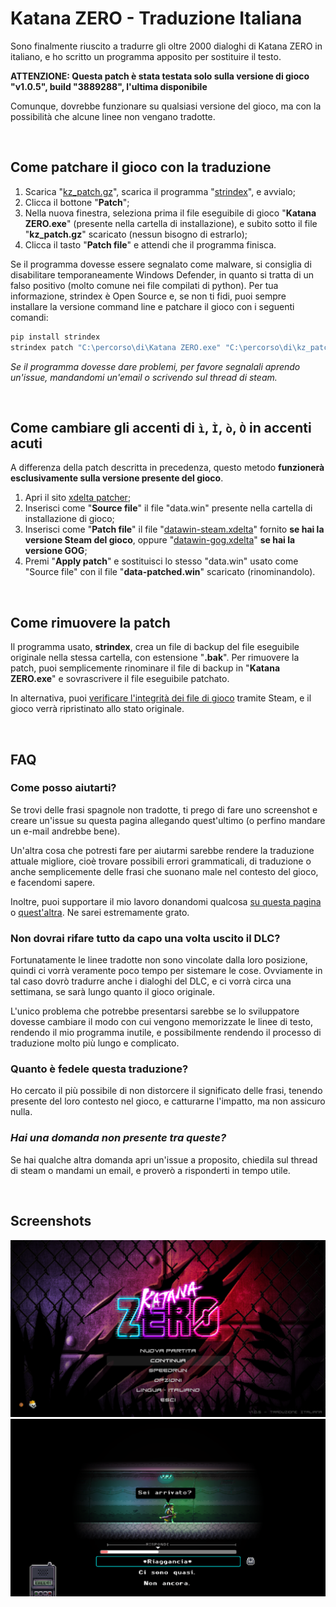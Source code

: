 # Katana ZERO - Traduzione Italiana
Sono finalmente riuscito a tradurre gli oltre 2000 dialoghi di Katana ZERO in italiano, e ho scritto un programma apposito per sostituire il testo.

**ATTENZIONE: Questa patch è stata testata solo sulla versione di gioco "v1.0.5", build "3889288", l'ultima disponibile**

Comunque, dovrebbe funzionare su qualsiasi versione del gioco, ma con la possibilità che alcune linee non vengano tradotte.

<br>

## Come patchare il gioco con la traduzione
1. Scarica "[kz_patch.gz](https://raw.githubusercontent.com/zWolfrost/Katana-ZERO-Traduzione-Italiana/main/kz_patch.gz)", scarica il programma "[strindex](https://github.com/zWolfrost/strindex/releases/tag/v3.7.1)", e avvialo;
2. Clicca il bottone "**Patch**";
3. Nella nuova finestra, seleziona prima il file eseguibile di gioco "**Katana ZERO.exe**" (presente nella cartella di installazione), e subito sotto il file "**kz_patch.gz**" scaricato (nessun bisogno di estrarlo);
4. Clicca il tasto "**Patch file**" e attendi che il programma finisca.

Se il programma dovesse essere segnalato come malware, si consiglia di disabilitare temporaneamente Windows Defender, in quanto si tratta di un falso positivo (molto comune nei file compilati di python). Per tua informazione, strindex è Open Source e, se non ti fidi, puoi sempre installare la versione command line e patchare il gioco con i seguenti comandi:

```sh
pip install strindex
strindex patch "C:\percorso\di\Katana ZERO.exe" "C:\percorso\di\kz_patch.gz"
```

*Se il programma dovesse dare problemi, per favore segnalali aprendo un'issue, mandandomi un'email o scrivendo sul thread di steam.*

<br>

## Come cambiare gli accenti di `ì`, `Ì`, `ò`, `Ò` in accenti acuti
A differenza della patch descritta in precedenza, questo metodo **funzionerà esclusivamente sulla versione presente del gioco**.

1. Apri il sito [xdelta patcher](https://kotcrab.github.io/xdelta-wasm/);
2. Inserisci come "**Source file**" il file "data.win" presente nella cartella di installazione di gioco;
3. Inserisci come "**Patch file**" il file "[datawin-steam.xdelta](https://raw.githubusercontent.com/zWolfrost/Katana-ZERO-Traduzione-Italiana/main/datawin-steam.xdelta)" fornito **se hai la versione Steam del gioco**, oppure "[datawin-gog.xdelta](https://raw.githubusercontent.com/zWolfrost/Katana-ZERO-Traduzione-Italiana/main/datawin-gog.xdelta)" **se hai la versione GOG**;
4. Premi "**Apply patch**" e sostituisci lo stesso "data.win" usato come "Source file" con il file "**data-patched.win**" scaricato (rinominandolo).

<br>

## Come rimuovere la patch
Il programma usato, **strindex**, crea un file di backup del file eseguibile originale nella stessa cartella, con estensione "**.bak**". Per rimuovere la patch, puoi semplicemente rinominare il file di backup in "**Katana ZERO.exe**" e sovrascrivere il file eseguibile patchato.

In alternativa, puoi [verificare l'integrità dei file di gioco](https://help.steampowered.com/it/faqs/view/0C48-FCBD-DA71-93EB) tramite Steam, e il gioco verrà ripristinato allo stato originale.

<br>

## FAQ
### Come posso aiutarti?
Se trovi delle frasi spagnole non tradotte, ti prego di fare uno screenshot e creare un'issue su questa pagina allegando quest'ultimo (o perfino mandare un e-mail andrebbe bene).

Un'altra cosa che potresti fare per aiutarmi sarebbe rendere la traduzione attuale migliore, cioè trovare possibili errori grammaticali, di traduzione o anche semplicemente delle frasi che suonano male nel contesto del gioco, e facendomi sapere.

Inoltre, puoi supportare il mio lavoro donandomi qualcosa [su questa pagina](https://paypal.me/zwolfrost) o [quest'altra](https://buymeacoffee.com/zwolfrost). Ne sarei estremamente grato.

### Non dovrai rifare tutto da capo una volta uscito il DLC?
Fortunatamente le linee tradotte non sono vincolate dalla loro posizione, quindi ci vorrà veramente poco tempo per sistemare le cose. Ovviamente in tal caso dovrò tradurre anche i dialoghi del DLC, e ci vorrà circa una settimana, se sarà lungo quanto il gioco originale.

L'unico problema che potrebbe presentarsi sarebbe se lo sviluppatore dovesse cambiare il modo con cui vengono memorizzate le linee di testo, rendendo il mio programma inutile, e possibilmente rendendo il processo di traduzione molto più lungo e complicato.

### Quanto è fedele questa traduzione?
Ho cercato il più possibile di non distorcere il significato delle frasi, tenendo presente del loro contesto nel gioco, e catturarne l'impatto, ma non assicuro nulla.

### *Hai una domanda non presente tra queste?*
Se hai qualche altra domanda apri un'issue a proposito, chiedila sul thread di steam o mandami un email, e proverò a risponderti in tempo utile.

<br>

## Screenshots
![Katana ZERO](./screenshot1.png)
![Katana ZERO](./screenshot2.png)
